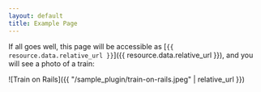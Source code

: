 ```yaml
---
layout: default
title: Example Page
---
```


If all goes well, this page will be accessible as [`{{ resource.data.relative_url }}`]({{ resource.data.relative_url }}), and you will see a photo of a train:

![Train on Rails]({{ "/sample_plugin/train-on-rails.jpeg" | relative_url }})
